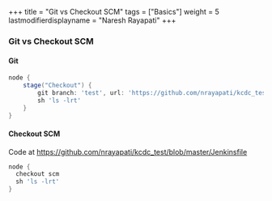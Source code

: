 +++
title = "Git vs Checkout SCM"
tags = ["Basics"]
weight = 5
lastmodifierdisplayname = "Naresh Rayapati"
+++

### Git vs Checkout SCM

#### Git

```groovy
node {
    stage("Checkout") {
        git branch: 'test', url: 'https://github.com/nrayapati/kcdc_test.git'
        sh 'ls -lrt'
    }
}
```

#### Checkout SCM

Code at https://github.com/nrayapati/kcdc_test/blob/master/Jenkinsfile

```groovy
node {
  checkout scm
  sh 'ls -lrt'
}
```